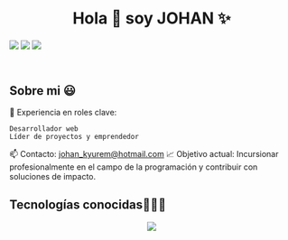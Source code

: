 <h1 align="center">Hola 👋  soy JOHAN  ✨ </h1> 

<p align="left">
<a href="https://www.linkedin.com/in/johan-emerson-pinares/" target="blank"><img align="center" src="https://img.shields.io/badge/LinkedIn-0077B5?style=for-the-badge&logo=linkedin&logoColor=white" "/></a>
<a href="https://fb.com/unsimpledev" target="blank"><img align="center" src="https://img.shields.io/badge/Facebook-1877F2?style=for-the-badge&logo=facebook&logoColor=white" "  /></a>
<a href = "johan_kyurem@hotmail.com" target="blank"><img align="center" src="https://img.shields.io/badge/Gmail-D14836?style=for-the-badge&logo=gmail&logoColor=white" "  /></a>
  </p>
<br>
<h2>Sobre mi 😃</h2>
<!--Intro start-->

<p align="left">
📝 Experiencia en roles clave:

    Desarrollador web
    Líder de proyectos y emprendedor

📫 Contacto: johan_kyurem@hotmail.com
📈 Objetivo actual: Incursionar profesionalmente en el campo de la programación y contribuir con soluciones de impacto.

<h2 >Tecnologías conocidas👨🏻‍💻</h2>
<!--tech stack icons-->
<p align="center">
  <a href="https://skillicons.dev">
    <img src="https://skillicons.dev/icons?i=html,css,javascript,typescript,react,sass,python,vercel,express,mongodb,postgres,mysql,sqlite,nodejs,git,cs,dotnet,java,angular,bootstrap,figma,notion,postman,sass,wordpress" />
  </a>
</p>



